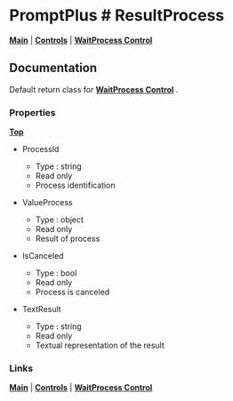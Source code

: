 # PromptPlus # ResultProcess
[**Main**](index.md#help) | 
[**Controls**](index.md#apis) |
[**WaitProcess Control**](waitprocess) 

## Documentation
Default return class for [**WaitProcess Control**](waitprocess) .

### Properties
[**Top**](#promptplus--resultprocess)

- ProcessId 
	- Type : string
    - Read only
	- Process identification

- ValueProcess   
	- Type : object
    - Read only
	- Result of process
  
- IsCanceled   
	- Type : bool
    - Read only
	- Process is canceled

- TextResult   
	- Type : string
    - Read only
	- Textual representation of the result

### Links
[**Main**](index.md#help) | 
[**Controls**](index.md#apis) |
[**WaitProcess Control**](waitprocess) 
